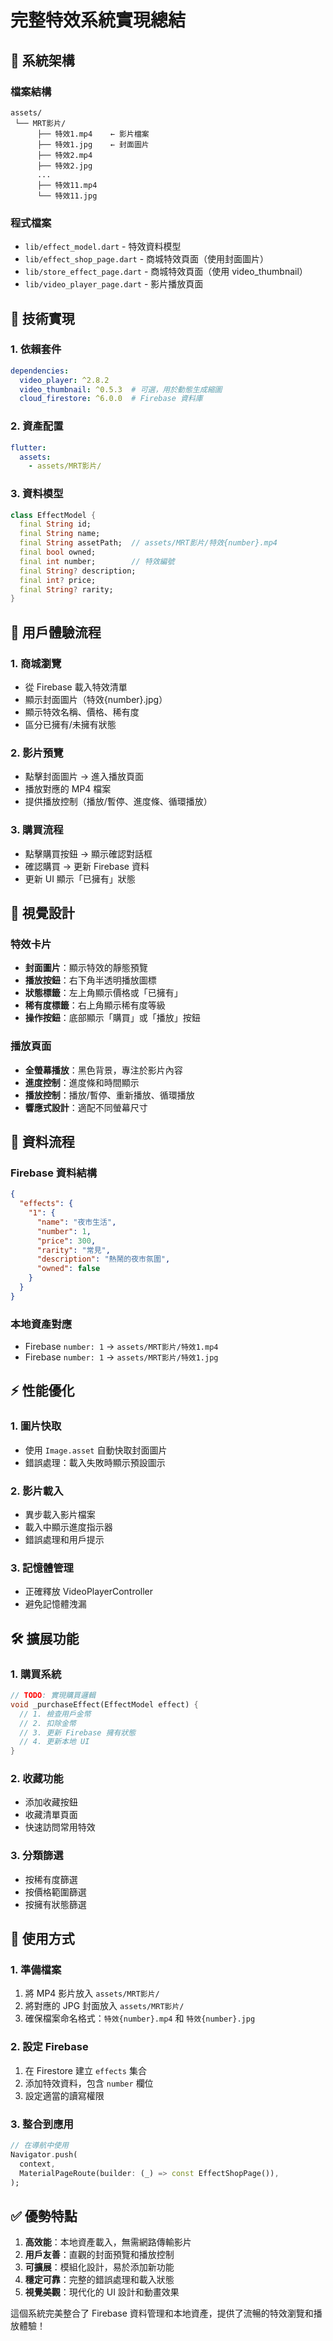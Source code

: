 # 完整特效系統實現總結

## 🎯 系統架構

### 檔案結構
```
assets/
 └── MRT影片/
      ├── 特效1.mp4    ← 影片檔案
      ├── 特效1.jpg    ← 封面圖片
      ├── 特效2.mp4
      ├── 特效2.jpg
      ...
      ├── 特效11.mp4
      └── 特效11.jpg
```

### 程式檔案
- `lib/effect_model.dart` - 特效資料模型
- `lib/effect_shop_page.dart` - 商城特效頁面（使用封面圖片）
- `lib/store_effect_page.dart` - 商城特效頁面（使用 video_thumbnail）
- `lib/video_player_page.dart` - 影片播放頁面

## 🔧 技術實現

### 1. 依賴套件
```yaml
dependencies:
  video_player: ^2.8.2
  video_thumbnail: ^0.5.3  # 可選，用於動態生成縮圖
  cloud_firestore: ^6.0.0  # Firebase 資料庫
```

### 2. 資產配置
```yaml
flutter:
  assets:
    - assets/MRT影片/
```

### 3. 資料模型
```dart
class EffectModel {
  final String id;
  final String name;
  final String assetPath;  // assets/MRT影片/特效{number}.mp4
  final bool owned;
  final int number;        // 特效編號
  final String? description;
  final int? price;
  final String? rarity;
}
```

## 📱 用戶體驗流程

### 1. 商城瀏覽
- 從 Firebase 載入特效清單
- 顯示封面圖片（特效{number}.jpg）
- 顯示特效名稱、價格、稀有度
- 區分已擁有/未擁有狀態

### 2. 影片預覽
- 點擊封面圖片 → 進入播放頁面
- 播放對應的 MP4 檔案
- 提供播放控制（播放/暫停、進度條、循環播放）

### 3. 購買流程
- 點擊購買按鈕 → 顯示確認對話框
- 確認購買 → 更新 Firebase 資料
- 更新 UI 顯示「已擁有」狀態

## 🎨 視覺設計

### 特效卡片
- **封面圖片**：顯示特效的靜態預覽
- **播放按鈕**：右下角半透明播放圖標
- **狀態標籤**：左上角顯示價格或「已擁有」
- **稀有度標籤**：右上角顯示稀有度等級
- **操作按鈕**：底部顯示「購買」或「播放」按鈕

### 播放頁面
- **全螢幕播放**：黑色背景，專注於影片內容
- **進度控制**：進度條和時間顯示
- **播放控制**：播放/暫停、重新播放、循環播放
- **響應式設計**：適配不同螢幕尺寸

## 🔄 資料流程

### Firebase 資料結構
```json
{
  "effects": {
    "1": {
      "name": "夜市生活",
      "number": 1,
      "price": 300,
      "rarity": "常見",
      "description": "熱鬧的夜市氛圍",
      "owned": false
    }
  }
}
```

### 本地資產對應
- Firebase `number: 1` → `assets/MRT影片/特效1.mp4`
- Firebase `number: 1` → `assets/MRT影片/特效1.jpg`

## ⚡ 性能優化

### 1. 圖片快取
- 使用 `Image.asset` 自動快取封面圖片
- 錯誤處理：載入失敗時顯示預設圖示

### 2. 影片載入
- 異步載入影片檔案
- 載入中顯示進度指示器
- 錯誤處理和用戶提示

### 3. 記憶體管理
- 正確釋放 VideoPlayerController
- 避免記憶體洩漏

## 🛠️ 擴展功能

### 1. 購買系統
```dart
// TODO: 實現購買邏輯
void _purchaseEffect(EffectModel effect) {
  // 1. 檢查用戶金幣
  // 2. 扣除金幣
  // 3. 更新 Firebase 擁有狀態
  // 4. 更新本地 UI
}
```

### 2. 收藏功能
- 添加收藏按鈕
- 收藏清單頁面
- 快速訪問常用特效

### 3. 分類篩選
- 按稀有度篩選
- 按價格範圍篩選
- 按擁有狀態篩選

## 🎯 使用方式

### 1. 準備檔案
1. 將 MP4 影片放入 `assets/MRT影片/`
2. 將對應的 JPG 封面放入 `assets/MRT影片/`
3. 確保檔案命名格式：`特效{number}.mp4` 和 `特效{number}.jpg`

### 2. 設定 Firebase
1. 在 Firestore 建立 `effects` 集合
2. 添加特效資料，包含 `number` 欄位
3. 設定適當的讀寫權限

### 3. 整合到應用
```dart
// 在導航中使用
Navigator.push(
  context,
  MaterialPageRoute(builder: (_) => const EffectShopPage()),
);
```

## ✅ 優勢特點

1. **高效能**：本地資產載入，無需網路傳輸影片
2. **用戶友善**：直觀的封面預覽和播放控制
3. **可擴展**：模組化設計，易於添加新功能
4. **穩定可靠**：完整的錯誤處理和載入狀態
5. **視覺美觀**：現代化的 UI 設計和動畫效果

這個系統完美整合了 Firebase 資料管理和本地資產，提供了流暢的特效瀏覽和播放體驗！
